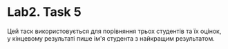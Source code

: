 # Lab2. Task 5
Цей таск використовується для порівняння трьох студентів та їх оцінок, у кінцевому результаті пише ім'я студента з найкращим результатом.

